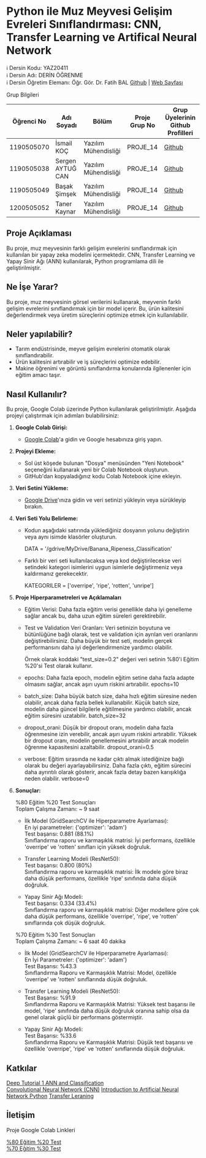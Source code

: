 # Python ile Muz Meyvesi Gelişim Evreleri Sınıflandırması: CNN, Transfer Learning ve Artifical Neural Network

ℹ️ Dersin Kodu: YAZ20411  
ℹ️ Dersin Adı: DERİN ÖĞRENME  
ℹ️ Dersin Öğretim Elemanı: Öğr. Gör. Dr. Fatih BAL [Github](https://github.com/balfatih) | [Web Sayfası](https://balfatih.github.io/)  

Grup Bilgileri

| Öğrenci No  | Adı Soyadı           | Bölüm               | Proje Grup No | Grup Üyelerinin Github Profilleri |
|-------------|----------------------|---------------------|---------------|-----------------------------------|
| 1190505070  | İsmail KOÇ           | Yazılım Mühendisliği| PROJE_14      | [Github](https://github.com/isody10)   |
| 1190505038  | Sergen AYTUĞ CAN     | Yazılım Mühendisliği| PROJE_14      | [Github]()  |
| 1190505049  | Başak Şimşek         | Yazılım Mühendisliği| PROJE_14      | [Github]()  |
| 1200505052  | Taner Kaynar         | Yazılım Mühendisliği| PROJE_14      | [Github]()   |

## Proje Açıklaması

Bu proje, muz meyvesinin farklı gelişim evrelerini sınıflandırmak için kullanılan bir yapay zeka modelini içermektedir. CNN, Transfer Learning ve Yapay Sinir Ağı (ANN) kullanılarak, Python programlama dili ile geliştirilmiştir.

## Ne İşe Yarar?

Bu proje, muz meyvesinin görsel verilerini kullanarak, meyvenin farklı gelişim evrelerini sınıflandırmak için bir model içerir. Bu, ürün kalitesini değerlendirmek veya üretim süreçlerini optimize etmek için kullanılabilir.

## Neler yapılabilir?

- Tarım endüstrisinde, meyve gelişim evrelerini otomatik olarak sınıflandırabilir.
- Ürün kalitesini artırabilir ve iş süreçlerini optimize edebilir.
- Makine öğrenimi ve görüntü sınıflandırma konularında ilgilenenler için eğitim amacı taşır.

## Nasıl Kullanılır?

Bu proje, Google Colab üzerinde Python kullanılarak geliştirilmiştir. Aşağıda projeyi çalıştırmak için adımları bulabilirsiniz:

1. **Google Colab Girişi:**
   - [Google Colab](https://colab.research.google.com/)'a gidin ve Google hesabınıza giriş yapın.

2. **Projeyi Ekleme:**
   - Sol üst köşede bulunan "Dosya" menüsünden "Yeni Notebook" seçeneğini kullanarak yeni bir Colab Notebook oluşturun.
   - GitHub'dan kopyaladığınız kodu Colab Notebook içine ekleyin.
  
3. **Veri Setini Yükleme:**
   - [Google Drive](https://drive.google.com/)'ınıza gidin ve veri setinizi yükleyin veya sürükleyip bırakın.

4. **Veri Seti Yolu Belirleme:**
   - Kodun aşağıdaki satırında yüklediğiniz dosyanın yolunu değiştirin veya aynı isimde klasörler oluşturun.

     DATA = '/gdrive/MyDrive/Banana_Ripeness_Classification'

   - Farklı bir veri seti kullanılacaksa veya kod değiştirilecekse veri setindeki kategori isimlerini uygun isimlerle değiştirmeniz veya kaldırmanız gerekecektir.  

     KATEGORILER =  ['overripe', 'ripe', 'rotten', 'unripe']
     
5. **Proje Hiperparametreleri ve Açıklamaları**
   
   - Eğitim Verisi:
     Daha fazla eğitim verisi genellikle daha iyi genelleme sağlar ancak bu, daha uzun eğitim süreleri gerektirebilir.
     
   - Test ve Validation Veri Oranları:
     Veri setinizin boyutuna ve bütünlüğüne bağlı olarak, test ve validation için ayrılan veri oranlarını değiştirebilirsiniz. Daha büyük bir test seti, modelin gerçek performansını daha iyi                            değerlendirmenize yardımcı olabilir.
     
     Örnek olarak koddaki "test_size=0.2" değeri veri setinin %80'i Eğitim %20'si Test olarak kullanır.
     
   - epochs: Daha fazla epoch, modelin eğitim setine daha fazla adapte olmasını sağlar, ancak aşırı uyum riskini artırabilir.
     epochs=10

   - batch_size: Daha büyük batch size, daha hızlı eğitim süresine neden olabilir, ancak daha fazla bellek kullanabilir. Küçük batch size, modelin daha güncel bilgilerle eğitilmesine yardımcı olabilir, ancak           eğitim süresini uzatabilir.
     batch_size=32

   - dropout_orani: Düşük bir dropout oranı, modelin daha fazla öğrenmesine izin verebilir, ancak aşırı uyum riskini artırabilir. Yüksek bir dropout oranı, modelin genellemesini artırabilir ancak modelin öğrenme       kapasitesini azaltabilir.
     dropout_orani=0.5
     
   - verbose: Eğitim sırasında ne kadar çıktı almak istediğinize bağlı olarak bu değeri ayarlayabilirsiniz. Daha fazla çıktı, eğitim sürecini daha ayrıntılı olarak gösterir, ancak fazla detay bazen karışıklığa         neden olabilir.
     verbose=0

  6. **Sonuçlar:**

     %80 Eğitim %20 Test Sonuçları  
     Toplam Çalışma Zamanı: ~ 9 saat

     - İlk Model (GridSearchCV ile Hiperparametre Ayarlaması):  
     En iyi parametreler: {'optimizer': 'adam'}  
     Test başarısı: 0.881 (88.1%)  
     Sınıflandırma raporu ve karmaşıklık matrisi: İyi performans, özellikle 'overripe' ve 'rotten' sınıfları için yüksek doğruluk.

     - Transfer Learning Modeli (ResNet50):  
     Test başarısı: 0.800 (80%)  
     Sınıflandırma raporu ve karmaşıklık matrisi: İlk modele göre biraz daha düşük performans, özellikle 'ripe' sınıfında daha düşük doğruluk.

     - Yapay Sinir Ağı Modeli:  
     Test başarısı: 0.334 (33.4%)  
     Sınıflandırma raporu ve karmaşıklık matrisi: Diğer modellere göre çok daha düşük performans, özellikle 'overripe', 'ripe', ve 'rotten' sınıflarında çok düşük doğruluk.


     %70 Eğitim %30 Test Sonuçları  
     Toplam Çalışma Zamanı: ~ 6 saat 40 dakika
     
     - İlk Model (GridSearchCV ile Hiperparametre Ayarlaması):  
     En İyi Parametreler: {'optimizer': 'adam'}  
     Test Başarısı: %43.3  
     Sınıflandırma Raporu ve Karmaşıklık Matrisi: Model, özellikle 'overripe' ve 'rotten' sınıflarında düşük doğruluk.
   
     - Transfer Learning Modeli (ResNet50):  
     Test Başarısı: %91.9  
     Sınıflandırma Raporu ve Karmaşıklık Matrisi: Yüksek test başarısı ile model, 'ripe' sınıfında daha düşük doğruluk oranına sahip olsa da genel olarak güçlü bir performans göstermiştir.
   
     - Yapay Sinir Ağı Modeli:  
     Test Başarısı: %33.6  
     Sınıflandırma Raporu ve Karmaşıklık Matrisi: Düşük test başarısı ve özellikle 'overripe', 'ripe' ve 'rotten' sınıflarında düşük doğruluk.


## Katkılar

[Deep Tutorial 1 ANN and Classification](https://www.kaggle.com/code/shrutimechlearn/deep-tutorial-1-ann-and-classification)  
[Convolutional Neural Network (CNN)](https://www.tensorflow.org/tutorials/images/cnn?hl=tr)
[Introduction to Artificial Neural Network Python](https://k21academy.com/datascience-blog/deep-learning/artificial-neural-network/)
[Transfer Leraning](https://www.tensorflow.org/tutorials/images/transfer_learning?hl=tr)

## İletişim

Proje Google Colab Linkleri  

[%80 Eğitim %20 Test](https://colab.research.google.com/drive/1V6Nm83fe341XAi6DnV0WnnMgCwnPhF9h?usp=sharing)  
[%70 Eğitim %30 Test](https://colab.research.google.com/drive/17PT8Yo2oYpz1ZgtV7A8iO4dzGGuI4yPv?usp=sharing)  
